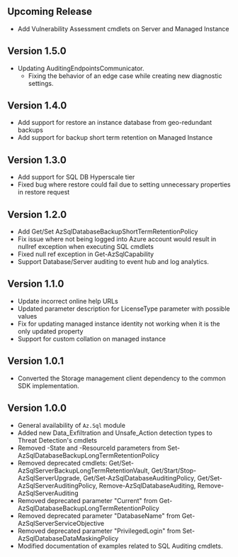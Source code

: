 <!--
    Please leave this section at the top of the change log.

    Changes for the upcoming release should go under the section titled "Upcoming Release", and should adhere to the following format:

    ## Upcoming Release
    * Overview of change #1
        - Additional information about change #1
    * Overview of change #2
        - Additional information about change #4
        - Additional information about change #2
    * Overview of change #3
    * Overview of change #4
        - Additional information about change #4

    ## YYYY.MM.DD - Version X.Y.Z (Previous Release)
    * Overview of change #1
        - Additional information about change #1
-->
## Upcoming Release
* Add Vulnerability Assessment cmdlets on Server and Managed Instance

## Version 1.5.0
* Updating AuditingEndpointsCommunicator.
    - Fixing the behavior of an edge case while creating new diagnostic settings.
    
## Version 1.4.0
* Add support for restore an instance database from geo-redundant backups
* Add support for backup short term retention on Managed Instance

## Version 1.3.0
* Add support for SQL DB Hyperscale tier
* Fixed bug where restore could fail due to setting unnecessary properties in restore request


## Version 1.2.0
* Add Get/Set AzSqlDatabaseBackupShortTermRetentionPolicy
* Fix issue where not being logged into Azure account would result in nullref exception when executing SQL cmdlets
* Fixed null ref exception in Get-AzSqlCapability
* Support Database/Server auditing to event hub and log analytics.

## Version 1.1.0
* Update incorrect online help URLs
* Updated parameter description for LicenseType parameter with possible values
* Fix for updating managed instance identity not working when it is the only updated property
* Support for custom collation on managed instance

## Version 1.0.1
* Converted the Storage management client dependency to the common SDK implementation.

## Version 1.0.0
* General availability of `Az.Sql` module
* Added new Data_Exfiltration and Unsafe_Action detection types to Threat Detection's cmdlets
* Removed -State and -ResourceId parameters from Set-AzSqlDatabaseBackupLongTermRetentionPolicy
* Removed deprecated cmdlets: Get/Set-AzSqlServerBackupLongTermRetentionVault, Get/Start/Stop-AzSqlServerUpgrade, Get/Set-AzSqlDatabaseAuditingPolicy, Get/Set-AzSqlServerAuditingPolicy, Remove-AzSqlDatabaseAuditing, Remove-AzSqlServerAuditing
* Removed deprecated parameter "Current" from Get-AzSqlDatabaseBackupLongTermRetentionPolicy
* Removed deprecated parameter "DatabaseName" from Get-AzSqlServerServiceObjective
* Removed deprecated parameter "PrivilegedLogin" from Set-AzSqlDatabaseDataMaskingPolicy
* Modified documentation of examples related to SQL Auditing cmdlets.

